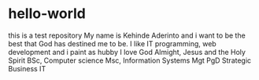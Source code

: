 # hello-world
this is a test repository
My name is Kehinde Aderinto and i want to be the best that God has destined me to be.
I like IT programming, web development and i paint as hubby
I love God Almight, Jesus and the Holy Spirit
BSc, Computer science
Msc, Information Systems Mgt
PgD Strategic Business IT
